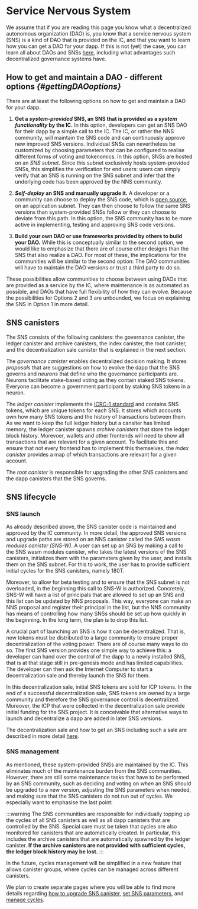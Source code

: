 # Service Nervous System

We assume that if you are reading this page you know what a 
decentralized autonomous organization (DAO) is, 
you know that a service nervous system (SNS) is a kind of DAO that is
provided on the IC, and that you want to learn how you can get a DAO
for your dapp. 
If this is not (yet) the case, you can learn all about DAOs and SNSs
[here](../../../tokenomics/sns/sns-intro-tokens.md),
including what advantages such decentralized governance systems have.

## How to get and maintain a DAO - different options _{#gettingDAOoptions}_

There are at least the following options on how to get and maintain a DAO for
your dapp.

1) **Get a _system-provided_ SNS, an SNS that is provided as a _system functionality_ by the IC.**
   In this option, developers can get an SNS DAO for their dapp by a simple call
   to the IC. The IC, or rather the NNS community, will maintain the SNS code and can
   continuously approve new improved SNS versions.
   Individual SNSs can nevertheless be customized by choosing parameters that
   can be configured to realise different forms of voting and tokenomics.
   In this option, SNSs are hosted on an _SNS subnet_. Since this subnet exclusively hosts
   system-provided SNSs, this simplifies the verification
   for end users: users can simply verify that an SNS
   is running on the SNS subnet and infer that the underlying code has been approved
   by the NNS community.
   
<!-- An SNS is a DAO that is realized by a set of  [canister smart contracts](../../../references/ic-interface-spec.md#overview_of_the_internet_computer).
In general, installing and maintaining multiple canisters that must be compatible with
each other is not a simple task.
On upgrading each of the canisters one has to be careful not to break any functionality
and it has to be guaranteed that a new, upgraded version of one canister is still
compatible with the other SNS canisters.
Therefore, to reduce the work for projects, projects can get an SNS that is provided and 
automatically maintained by the IC.
Concretely, upgrades from one SNS deployment to the next are provided, tested, 
and approved, called _blessed_, by the IC community (through NNS proposals).
The individual projects then simply have to trigger an upgrade of their SNS to the
next blessed version. -->

2) **_Self-deploy_ an SNS and manually upgrade it.**
   A developer or a community can choose to deploy the SNS code, which is
   [open source](https://github.com/dfinity/ic/tree/master/rs/sns), on an 
   application subnet. They can then choose to follow the same SNS versions than
   system-provided SNSs follow or they can choose to deviate from this path.
   In this option, the SNS community has to be more active in 
   implementing, testing and approving SNS code versions.

3) **Build your own DAO or use frameworks provided by others to build your DAO.**
   While this is conceptually similar to the second option, we would like to emphasize
   that there are of course other designs than the SNS that also realize a DAO.
   For most of these, the implications for the communities will be similar to the
   second option: The DAO communities will have to maintain the DAO versions or trust
   a third party to do so.

These possibilities allow communities to choose between using DAOs that are provided
as a service by the IC, where maintenance is as automated as possible, and DAOs
that have full flexibility of how they can evolve. Because the possibilities for
Options 2 and 3 are unbounded, we focus on explaining the SNS in Option 1 in
more detail.

## SNS canisters
The SNS consists of the following canisters: 
the governance canister, 
the ledger canister and archive canisters,
the index canister, 
the root canister, and 
the decentralization sale canister that is explained in the next
section.

The _governance canister_ enables decentralized decision making.
It stores _proposals_ that are suggestions on how to
evolve the dapp that the SNS governs and _neurons_ that define who the governance
participants are. Neurons facilitate stake-based voting as they contain staked SNS tokens.
Everyone can become a government participant by staking SNS tokens in a neuron.

The _ledger canister_ implements the 
[ICRC-1 standard](https://github.com/dfinity/ICRC-1)
and contains SNS tokens, which are unique tokens for each SNS.
It stores which accounts own how many SNS tokens and the history of transactions 
between them. 
As we want to keep the full ledger history but a cansiter has limited
memory, the ledger canister spawns _archive canisters_ that store the ledger block history. 
Morevoer, wallets and other frontends will need to show all transactions that are
relevant for a given account.
To facilitate this and ensure that not every frontend has to implement this themselves,
the _index canister_ provides a map of which transactions are relevant for a given account.

The _root canister_ is responsible for upgrading the other SNS canisters
and the dapp canisters that the SNS governs.

## SNS lifecycle
### SNS launch
As already described above, the SNS canister code is maintained and approved by the IC community.
In more detail, the approved SNS versions and upgrade paths are stored on an NNS canister
called the _SNS wasm modules canister (SNS-W)_.
A user can set up an SNS by making a call to the SNS wasm modules canister, who takes the
latest versions of the SNS canisters, initializes them with
the parameters given by the user, and installs them on the SNS subnet.
For this to work, the user has to provide sufficient initial cycles for the SNS canisters,
namely 180T.

Moreover, to allow for beta testing and to ensure that the SNS subnet is not
overloaded, in the beginning this call to SNS-W is authorized.
Concretely, SNS-W will have a list of principals that are allowed to set up an SNS and this
list can be updated by NNS proposals. This way, everyone can make an NNS proposal and
register their principal in the list, but the NNS community has means of controlling how many SNSs
should be set up how quickly in the beginning.
In the long term, the plan is to drop this list.

A crucial part of launching an SNS is how it can be decentralized. 
That is, new tokens must be distributed to a large community to ensure
proper decentralization of the voting power. There are of course many ways to do so.
The first SNS version provides one simple way to achieve this:
a developer can hand over the control of the dapp to a newly 
installed SNS, that is at that stage still in pre-genesis mode
and has limited capabilities. The developer can then ask the
Internet Computer to start a decentralization sale and thereby
launch the SNS for them.

In this decentralization sale, initial SNS tokens are sold for ICP tokens.
In the end of a successful decentralization sale, SNS tokens are owned by a large
community and therefore the SNS governance control is decentralized.
Moreover, the ICP that were collected in the decentralization sale provide initial
funding for the SNS project.
It is conceivable that alternative ways to launch and decentralize a dapp are
added in later SNS versions.

The decentralization sale and how to get an SNS including such a sale
are described in more detail [here](./get-sns/get-sns-intro.md).

### SNS management
As mentioned, these system-provided SNSs are maintained by the IC.
This eliminates much of the maintenance burden from the SNS communities.
However, there are still some maintenance tasks that have to be performed by an
SNS community, such as deciding and voting on _when_ an SNS should be upgraded
to a new version, adjusting the SNS parameters when needed, and making
sure that the SNS canisters do not run out of cycles.
We especially want to emphasise the last point: 

:::warning
The SNS communities are responsible for individually topping up the cycles of
all SNS canisters as well as all dapp canisters that are controlled by the SNS.
Special care must be taken that cycles are also monitored for canisters that
are automatically created. In particular, this includes the archive canisters
that are automatically spawned by the ledger canister.
**If the archive canisters are not provided
with sufficient cycles, the ledger block history may be lost.**
:::

In the future, cycles management will be simplified in a new feature that 
allows canister groups, where cycles can be managed across different canisters.

We plan to create separate pages where you will be able to
find more details regarding 
[how 
to upgrade SNS canister](./managing-sns/upgradeSNS.md),
[set SNS parameters](./managing-sns/nervous-system-parameters.md),
and [manage cycles](./managing-sns/cycles-usage.md).